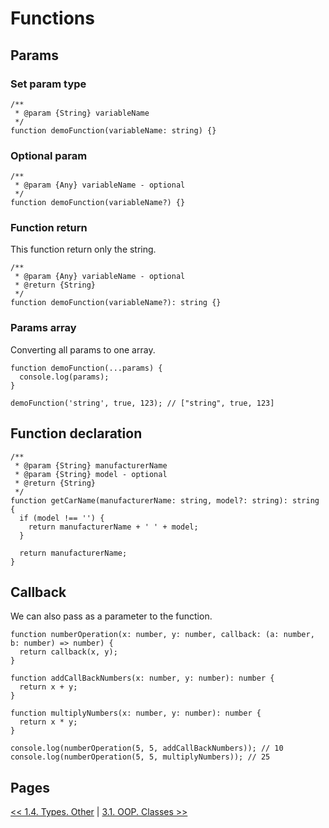 # Functions

## Params

### Set param type

```TS
/**
 * @param {String} variableName
 */
function demoFunction(variableName: string) {}
```

### Optional param

```TS
/**
 * @param {Any} variableName - optional
 */
function demoFunction(variableName?) {}
```

### Function return

This function return only the string.

```TS
/**
 * @param {Any} variableName - optional
 * @return {String}
 */
function demoFunction(variableName?): string {}
```

### Params array

Converting all params to one array.

```TS
function demoFunction(...params) {
  console.log(params);
}

demoFunction('string', true, 123); // ["string", true, 123]
```

## Function declaration

```TS
/**
 * @param {String} manufacturerName
 * @param {String} model - optional
 * @return {String}
 */
function getCarName(manufacturerName: string, model?: string): string {
  if (model !== '') {
    return manufacturerName + ' ' + model;
  }

  return manufacturerName;
}
```

## Callback

We can also pass as a parameter to the function.

```TS
function numberOperation(x: number, y: number, callback: (a: number, b: number) => number) {
  return callback(x, y);
}

function addCallBackNumbers(x: number, y: number): number {
  return x + y;
}

function multiplyNumbers(x: number, y: number): number {
  return x * y;
}

console.log(numberOperation(5, 5, addCallBackNumbers)); // 10
console.log(numberOperation(5, 5, multiplyNumbers)); // 25
```

## Pages

[<< 1.4. Types. Other](https://github.com/BrooonS/TypeScript-presentation/blob/master/presentation/1.4.%20Types.%20Other.md)
 | 
[3.1. OOP. Classes >>](https://github.com/BrooonS/TypeScript-presentation/blob/master/presentation/3.1.%20OOP.%20Classes.md)
